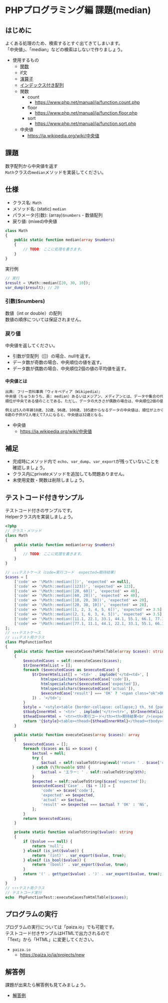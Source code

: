 # PHPプログラミング編 課題(median)

## はじめに

よくある処理のため、検索するとすぐ出てきてしまいます。  
「中央値」、「median」などの検索はしないで作りましょう。  

- 使用するもの
  - [関数](./../../functions/index.md)
  - if文
  - [演算子](./../../operators/index.md)
  - [インデックス付き配列](./../../arrays/index.md)
  - 関数
    - count
      - <https://www.php.net/manual/ja/function.count.php>
    - floor
      - <https://www.php.net/manual/ja/function.floor.php>
    - sort
      - <https://www.php.net/manual/ja/function.sort.php>
  - 中央値
    - <https://ja.wikipedia.org/wiki/中央値>

## 課題

数字配列から中央値を返す  
`Math`クラスの`median`メソッドを実装してください。

## 仕様

- クラス名: `Math`
- メソッド名: (static) `median`
- パラメータ(引数): (array)`$numbers` - 数値配列
- 戻り値: (mixed)中央値

```php
class Math
{
    public static function median(array $numbers)
    {
        // TODO: ここに処理を書きます。
    }
}
```

実行例

```php
// 実行
$result = \Math::median([20, 30, 10]);
var_dump($result); // 20
```

### 引数($numbers)

数値（int or double）の配列  
数値の順序については保証されません。

### 戻り値

中央値を返してください。  

- 引数が空配列（[]）の場合、nullを返す。
- データ数が奇数の場合、中央順位の値を返す。
- データ数が偶数の場合、中央順位2個の値の平均値を返す。

#### 中央値とは

```txt
出典: フリー百科事典『ウィキペディア（Wikipedia）』
中央値（ちゅうおうち、英: median）あるいはメジアン、メディアンとは、データや集合の代表値の一つで、
順位が中央である値のことである。ただし、データの大きさが偶数の場合は、中央順位2個の値の算術平均をとる。

例えば5人の年齢10歳、32歳、96歳、100歳、105歳からなるデータの中央値は、順位が上からも下からも3である96（歳）となる。
0歳の子供が2人増えて7人になると、中央値は32歳となる。
```

- 中央値
  - <https://ja.wikipedia.org/wiki/中央値>

## 補足

- 完成時にメソッド内で `echo`、`var_dump`、`var_export`が残っていないことを確認しましょう。
- クラス内にprivateメソッドを追加しても問題ありません。
- 未使用変数・関数は削除しましょう。

## テストコード付きサンプル

テストコード付きのサンプルです。  
Helperクラス内を実装しましょう。

```php
<?php
// クラス・メソッド
class Math
{
    public static function median(array $numbers)
    {
        // TODO: ここに処理を書きます。
    }
}

// ↓↓↓テストケース（code=実行コード  expected=期待結果）
$cases = [
    ['code' => '\Math::median([])', 'expected' => null],
    ['code' => '\Math::median([123])', 'expected' => 123],
    ['code' => '\Math::median([20, 60])', 'expected' => 40],
    ['code' => '\Math::median([60, 20])', 'expected' => 40],
    ['code' => '\Math::median([10, 20, 30])', 'expected' => 20],
    ['code' => '\Math::median([20, 30, 10])', 'expected' => 20],
    ['code' => '\Math::median([1, 2, 3, 4, 5, 6])', 'expected' => 3.5],
    ['code' => '\Math::median([2, 1, 6, 3, 4, 5])', 'expected' => 3.5],
    ['code' => '\Math::median([11.1, 22.1, 33.1, 44.1, 55.1, 66.1, 77.1])', 'expected' => 44.1],
    ['code' => '\Math::median([77.1, 11.1, 44.1, 22.1, 33.1, 55.1, 66.1])', 'expected' => 44.1],
];
// ↑↑↑テストケース
// ↓↓↓テスト用クラス
class PhpFunctionTest
{
    public static function executeCasesToHtmlTable(array $cases): string
    {
        $executedCases = self::executeCases($cases);
        $trInnerHtmlList = [];
        foreach ($executedCases as $executedCase) {
            $trInnerHtmlList[] = '<td>' . implode('</td><td>', [
                htmlspecialchars($executedCase['code']),
                htmlspecialchars($executedCase['expected']),
                htmlspecialchars($executedCase['actual']),
                $executedCase['result'] === 'OK' ? '<span class="ok">OK</span>' : '<span class="ng">NG</span>',
            ]) . '</td>';
        }
        $style = '<style>table {border-collapse: collapse;} th, td {padding: 8px; border: 1px solid #000;} td span {border-radius: 8px; padding: 4px; color: #fff} .ok {background-color: #198754;} .ng {background-color: #dc3545;}</style>';
        $tbodyInnerHtml = '<tr>' . implode('</tr><tr>', $trInnerHtmlList) . '</tr>';
        $theadInnerHtml = '<tr><th>実行コード</th><th>期待結果<br />(expected)</th><th>実行結果<br />(actual)</th><th>テスト結果</th></tr>';
        return "{$style}<table><thead>{$theadInnerHtml}</thead><tbody>{$tbodyInnerHtml}</tbody></table>";
    }

    public static function executeCases(array $cases): array
    {
        $executedCases = [];
        foreach ($cases as $i => $case) {
            $actual = null;
            try {
                $actual = self::valueToString(eval('return ' . $case['code'] . ';'));
            } catch (\Throwable $th) {
                $actual = 'エラー: ' . self::valueToString($th);
            }
            $expected = self::valueToString($case['expected']);
            $executedCases['Case' . ($i + 1)] = [
                'code' => $case['code'],
                'expected' => $expected,
                'actual' => $actual,
                'result' => $expected === $actual ? 'OK' : 'NG',
            ];
        }
        return $executedCases;
    }

    private static function valueToString($value): string
    {
        if ($value === null) {
            return 'null';
        } elseif (is_int($value)) {
            return '(int)' . var_export($value, true);
        } elseif (is_bool($value)) {
            return '(bool)' . var_export($value, true);
        }
        return '(' . gettype($value) . ')' . var_export($value, true);
    }
}
// ↑↑↑テスト用クラス
// テストコード実行
echo  PhpFunctionTest::executeCasesToHtmlTable($cases);
```

## プログラムの実行

プログラムの実行については「paiza.io」でも可能です。  
テストコード付きサンプルはHTMLで出力されるので  
「Text」から「HTML」に変更してください。

- `paiza.io`
  - <https://paiza.io/ja/projects/new>

## 解答例

課題が出来たら解答例も見てみましょう。

- [解答例](./example-answer/index.md)
